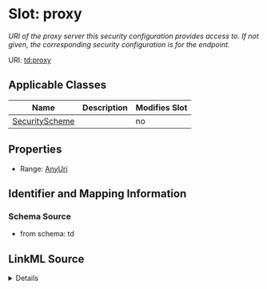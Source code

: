 

# Slot: proxy


_URI of the proxy server this security configuration provides access to. If not given, the corresponding security configuration is for the endpoint._



URI: [td:proxy](https://www.w3.org/2019/wot/td#proxy)



<!-- no inheritance hierarchy -->





## Applicable Classes

| Name | Description | Modifies Slot |
| --- | --- | --- |
| [SecurityScheme](SecurityScheme.md) |  |  no  |







## Properties

* Range: [AnyUri](AnyUri.md)





## Identifier and Mapping Information







### Schema Source


* from schema: td




## LinkML Source

<details>
```yaml
name: proxy
description: URI of the proxy server this security configuration provides access to.
  If not given, the corresponding security configuration is for the endpoint.
from_schema: td
rank: 1000
alias: proxy
owner: SecurityScheme
domain_of:
- SecurityScheme
range: anyUri

```
</details>